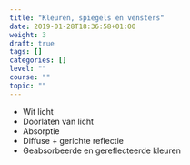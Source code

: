 ```yaml
---
title: "Kleuren, spiegels en vensters"
date: 2019-01-28T18:36:58+01:00
weight: 3
draft: true
tags: []
categories: []
level: ""
course: ""
topic: ""
---
```

* Wit licht
* Doorlaten van licht
* Absorptie
* Diffuse + gerichte reflectie
* Geabsorbeerde en gereflecteerde kleuren
